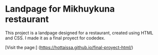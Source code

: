 # Landpage for Mikhuykuna restaurant

This project is a landpage designed for a restaurant, created using HTML and CSS. I made it as a final proyect for codedex.

[Visit the page:] (https://hottaissa.github.io/final-proyect-html/)
